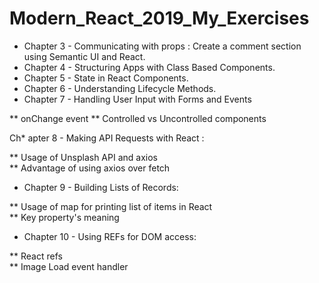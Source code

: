 # Modern_React_2019_My_Exercises

* Chapter 3 - Communicating with props : Create a comment section using Semantic UI and React.
* Chapter 4 - Structuring Apps with Class Based Components.
* Chapter 5 - State in React Components.
* Chapter 6 - Understanding Lifecycle Methods.
* Chapter 7 - Handling User Input with Forms and Events

** onChange event
** Controlled vs Uncontrolled components

Ch*  apter 8 - Making API Requests with React :

** Usage of Unsplash API and axios  
** Advantage of using axios over fetch

* Chapter 9 - Building Lists of Records:

** Usage of map for printing list of items in React  
** Key property's meaning

* Chapter 10 - Using REFs for DOM access:

** React refs   
** Image Load event handler

